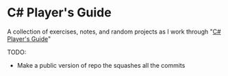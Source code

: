 # C# Player's Guide

A collection of exercises, notes, and random projects as I work through "[C# Player's Guide](https://csharpplayersguide.com/)"

TODO:
- Make a public version of repo the squashes all the commits
